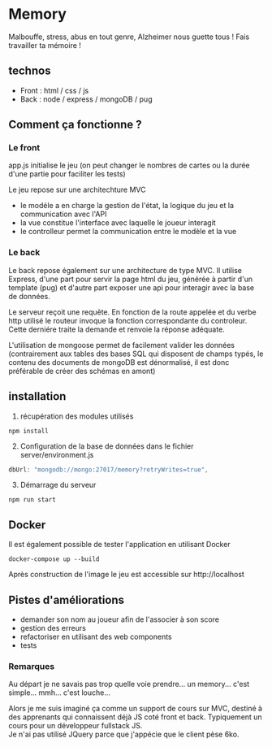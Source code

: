 # Memory

Malbouffe, stress, abus en tout genre, Alzheimer nous guette tous ! Fais travailler ta mémoire !

## technos 

 - Front : html / css / js  
 - Back : node / express / mongoDB / pug  

## Comment ça fonctionne ?

### Le front

app.js initialise le jeu (on peut changer le nombres de cartes ou la durée d'une partie pour faciliter les tests)

Le jeu repose sur une architechture MVC
  - le modéle a en charge la gestion de l'état, la logique du jeu et la communication avec l'API
  - la vue constitue l'interface avec laquelle le joueur interagit
  - le controlleur permet la communication entre le modèle et la vue

### Le back

Le back repose également sur une architecture de type MVC. Il utilise Express, d'une part pour servir la page html du jeu, générée à partir d'un template (pug) et d'autre part exposer une api pour interagir avec la base de données.

Le serveur reçoit une requête. En fonction de la route appelée et du verbe http utilisé le routeur invoque la fonction correspondante du controleur. Cette derniére traite la demande et renvoie la réponse adéquate.

L'utilisation de mongoose permet de facilement valider les données (contrairement aux tables des bases SQL qui disposent de champs typés, le contenu des documents de mongoDB est dénormalisé, il est donc préférable de créer des schémas en amont)

## installation

1. récupération des modules utilisés 
```
npm install
```
2. Configuration de la base de données dans le fichier server/environment.js
```javascript
dbUrl: "mongodb://mongo:27017/memory?retryWrites=true",
```
3. Démarrage du serveur 
```
npm run start
```
## Docker

Il est également possible de tester l'application en utilisant Docker
```
docker-compose up --build
```
Après construction de l'image le jeu est accessible sur http://localhost

## Pistes d'améliorations

- demander son nom au joueur afin de l'associer à son score
- gestion des erreurs
- refactoriser en utilisant des web components
- tests

### Remarques

Au départ je ne savais pas trop quelle voie prendre... un memory... c'est simple... mmh... c'est louche...

Alors je me suis imaginé ça comme un support de cours sur MVC, destiné à des apprenants qui connaissent déjà JS coté front et back. Typiquement un cours pour un développeur fullstack JS.  
Je n'ai pas utilisé JQuery parce que j'appécie que le client pèse 6ko.
